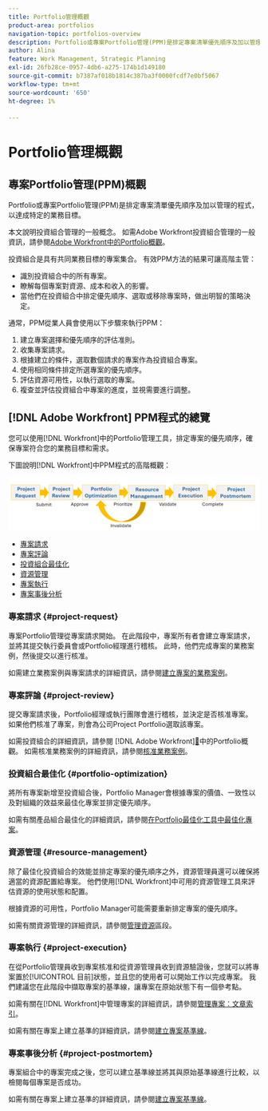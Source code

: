 ```yaml
---
title: Portfolio管理概觀
product-area: portfolios
navigation-topic: portfolios-overview
description: Portfolio或專案Portfolio管理(PPM)是排定專案清單優先順序及加以管理的程式，以達成特定的業務目標。 投資組合是具有共同業務目標的專案集合。
author: Alina
feature: Work Management, Strategic Planning
exl-id: 26fb28ce-0957-4db6-a275-174b1d149180
source-git-commit: b7387af018b1814c387ba3f0000fcdf7e0bf5067
workflow-type: tm+mt
source-wordcount: '650'
ht-degree: 1%

---
```


# Portfolio管理概觀

<!--Audited: 09/2024-->

## 專案Portfolio管理(PPM)概觀

Portfolio或專案Portfolio管理(PPM)是排定專案清單優先順序及加以管理的程式，以達成特定的業務目標。

本文說明投資組合管理的一般概念。 如需Adobe Workfront投資組合管理的一般資訊，請參閱[Adobe Workfront中的Portfolio概觀](/help/quicksilver/manage-work/portfolios/portfolios-overview/portfolio-overview.md)。

投資組合是具有共同業務目標的專案集合。 有效PPM方法的結果可讓高階主管：

* 識別投資組合中的所有專案。
* 瞭解每個專案對資源、成本和收入的影響。
* 當他們在投資組合中排定優先順序、選取或移除專案時，做出明智的策略決定。

通常，PPM從業人員會使用以下步驟來執行PPM：

1. 建立專案選擇和優先順序的評估准則。
1. 收集專案請求。
1. 根據建立的條件，選取數個請求的專案作為投資組合專案。
1. 使用相同條件排定所選專案的優先順序。
1. 評估資源可用性，以執行選取的專案。
1. 複查並評估投資組合中專案的進度，並視需要進行調整。

## [!DNL Adobe Workfront] PPM程式的總覽

您可以使用[!DNL Workfront]中的Portfolio管理工具，排定專案的優先順序，確保專案符合您的業務目標和需求。

下圖說明[!DNL Workfront]中PPM程式的高階概觀：

![專案投資組合管理程式](assets/project-portfolio-management-process-diagram.png)

* [專案請求](#project-request)
* [專案評論](#project-review)
* [投資組合最佳化](#portfolio-optimization)
* [資源管理](#resource-management)
* [專案執行](#project-execution)
* [專案事後分析](#project-postmortem)

### 專案請求 {#project-request}

專案Portfolio管理從專案請求開始。 在此階段中，專案所有者會建立專案請求，並將其提交執行委員會或Portfolio經理進行稽核。 此時，他們完成專案的業務案例，然後提交以進行核准。

如需建立業務案例與專案請求的詳細資訊，請參閱[建立專案的業務案例](../../../manage-work/projects/define-a-business-case/create-business-case.md)。

### 專案評論 {#project-review}

提交專案請求後，Portfolio經理或執行團隊會進行稽核，並決定是否核准專案。 如果他們核准了專案，則會為公司Project Portfolio選取該專案。

如需投資組合的詳細資訊，請參閱 [!DNL Adobe Workfront][&#128279;](../../../manage-work/portfolios/portfolios-overview/portfolio-overview.md)中的Portfolio概觀。 如需核准業務案例的詳細資訊，請參閱[核准業務案例](../../../manage-work/projects/define-a-business-case/approve-business-case.md)。

### 投資組合最佳化 {#portfolio-optimization}

將所有專案新增至投資組合後，Portfolio Manager會根據專案的價值、一致性以及對組織的效益來最佳化專案並排定優先順序。

如需有關產品組合最佳化的詳細資訊，請參閱[在Portfolio最佳化工具中最佳化專案](../../../manage-work/portfolios/portfolio-optimizer/optimize-projects-in-portfolio-optimizer.md)。

### 資源管理 {#resource-management}

除了最佳化投資組合的效能並排定專案的優先順序之外，資源管理員還可以確保將適當的資源配置給專案。 他們使用[!DNL Workfront]中可用的資源管理工具來評估資源的使用狀態和配置。

根據資源的可用性，Portfolio Manager可能需要重新排定專案的優先順序。

如需有關資源管理的詳細資訊，請參閱[管理資源](../../../resource-mgmt/manage-resources.md)區段。

### 專案執行 {#project-execution}

在從Portfolio管理員收到專案核准和從資源管理員收到資源驗證後，您就可以將專案置於[!UICONTROL 目前]狀態，並且您的使用者可以開始工作以完成專案。 我們建議您在此階段中擷取專案的基準線，讓專案在原始狀態下有一個參考點。

如需有關在[!DNL Workfront]中管理專案的詳細資訊，請參閱[管理專案：文章索引](../../../manage-work/projects/manage-projects/manage-projects-overview.md)。

如需有關在專案上建立基準的詳細資訊，請參閱[建立專案基準線](../../../manage-work/projects/create-projects/create-baselines.md)。

### 專案事後分析 {#project-postmortem}

專案組合中的專案完成之後，您可以建立基準線並將其與原始基準線進行比較，以檢閱每個專案是否成功。

如需有關在專案上建立基準的詳細資訊，請參閱[建立專案基準線](../../../manage-work/projects/create-projects/create-baselines.md)。

